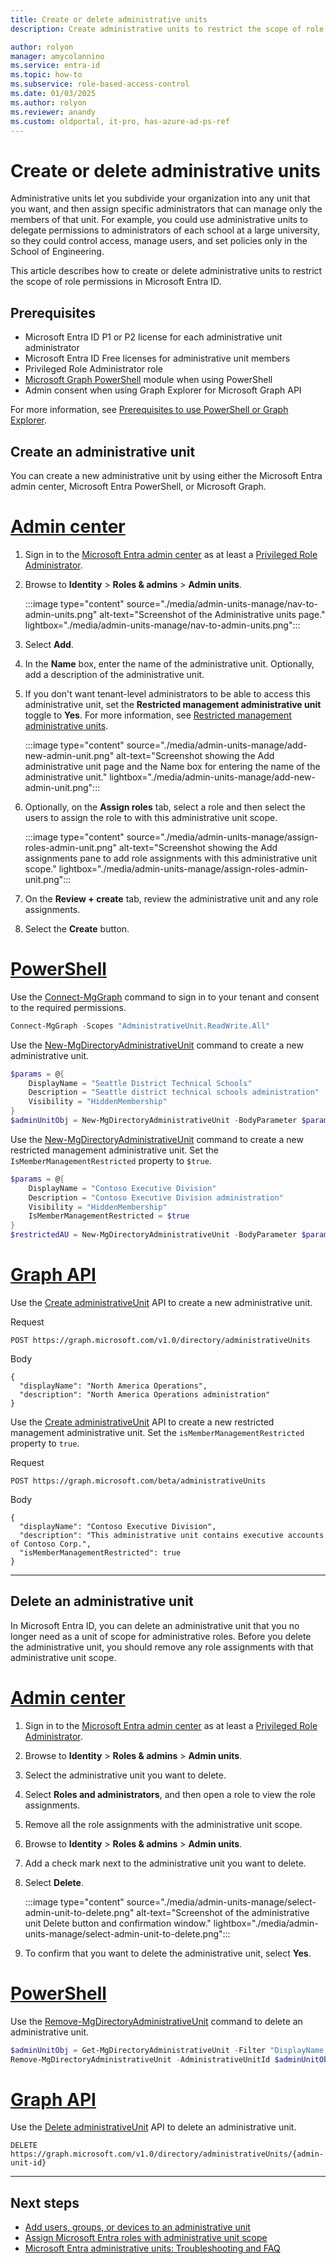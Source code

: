```yaml
---
title: Create or delete administrative units
description: Create administrative units to restrict the scope of role permissions in Microsoft Entra ID.

author: rolyon
manager: amycolannino
ms.service: entra-id
ms.topic: how-to
ms.subservice: role-based-access-control
ms.date: 01/03/2025
ms.author: rolyon
ms.reviewer: anandy
ms.custom: oldportal, it-pro, has-azure-ad-ps-ref
---
```


# Create or delete administrative units

Administrative units let you subdivide your organization into any unit that you want, and then assign specific administrators that can manage only the members of that unit. For example, you could use administrative units to delegate permissions to administrators of each school at a large university, so they could control access, manage users, and set policies only in the School of Engineering.

This article describes how to create or delete administrative units to restrict the scope of role permissions in Microsoft Entra ID.

## Prerequisites

- Microsoft Entra ID P1 or P2 license for each administrative unit administrator
- Microsoft Entra ID Free licenses for administrative unit members
- Privileged Role Administrator role
- [Microsoft Graph PowerShell](/powershell/microsoftgraph/installation) module when using PowerShell
- Admin consent when using Graph Explorer for Microsoft Graph API

For more information, see [Prerequisites to use PowerShell or Graph Explorer](prerequisites.md).

## Create an administrative unit

You can create a new administrative unit by using either the Microsoft Entra admin center, Microsoft Entra PowerShell, or Microsoft Graph.

# [Admin center](#tab/admin-center)


1. Sign in to the [Microsoft Entra admin center](https://entra.microsoft.com) as at least a [Privileged Role Administrator](permissions-reference.md#privileged-role-administrator).

1. Browse to **Identity** > **Roles & admins** > **Admin units**.

    :::image type="content" source="./media/admin-units-manage/nav-to-admin-units.png" alt-text="Screenshot of the Administrative units page." lightbox="./media/admin-units-manage/nav-to-admin-units.png":::

1. Select **Add**.

1. In the **Name** box, enter the name of the administrative unit. Optionally, add a description of the administrative unit.

1. If you don't want tenant-level administrators to be able to access this administrative unit, set the **Restricted management administrative unit** toggle to **Yes**. For more information, see [Restricted management administrative units](admin-units-restricted-management.md).

    :::image type="content" source="./media/admin-units-manage/add-new-admin-unit.png" alt-text="Screenshot showing the Add administrative unit page and the Name box for entering the name of the administrative unit." lightbox="./media/admin-units-manage/add-new-admin-unit.png":::

1. Optionally, on the **Assign roles** tab, select a role and then select the users to assign the role to with this administrative unit scope.

    :::image type="content" source="./media/admin-units-manage/assign-roles-admin-unit.png" alt-text="Screenshot showing the Add assignments pane to add role assignments with this administrative unit scope." lightbox="./media/admin-units-manage/assign-roles-admin-unit.png":::

1. On the **Review + create** tab, review the administrative unit and any role assignments.

1. Select the **Create** button.

# [PowerShell](#tab/ms-powershell)

Use the [Connect-MgGraph](/powershell/microsoftgraph/authentication-commands#using-connect-mggraph) command to sign in to your tenant and consent to the required permissions.

```powershell
Connect-MgGraph -Scopes "AdministrativeUnit.ReadWrite.All"
```

Use the [New-MgDirectoryAdministrativeUnit](/powershell/module/microsoft.graph.identity.directorymanagement/new-mgdirectoryadministrativeunit) command to create a new administrative unit.

```powershell
$params = @{
    DisplayName = "Seattle District Technical Schools"
    Description = "Seattle district technical schools administration"
    Visibility = "HiddenMembership"
}
$adminUnitObj = New-MgDirectoryAdministrativeUnit -BodyParameter $params
```

Use the [New-MgDirectoryAdministrativeUnit](/powershell/module/microsoft.graph.identity.directorymanagement/new-mgdirectoryadministrativeunit) command to create a new restricted management administrative unit. Set the `IsMemberManagementRestricted` property to `$true`.

```powershell
$params = @{
    DisplayName = "Contoso Executive Division"
    Description = "Contoso Executive Division administration"
    Visibility = "HiddenMembership"
    IsMemberManagementRestricted = $true
}
$restrictedAU = New-MgDirectoryAdministrativeUnit -BodyParameter $params
```

# [Graph API](#tab/ms-graph)

Use the [Create administrativeUnit](/graph/api/directory-post-administrativeunits) API to create a new administrative unit.

Request

```http
POST https://graph.microsoft.com/v1.0/directory/administrativeUnits
```

Body

```http
{
  "displayName": "North America Operations",
  "description": "North America Operations administration"
}
```

Use the [Create administrativeUnit](/graph/api/directory-post-administrativeunits) API to create a new restricted management administrative unit. Set the `isMemberManagementRestricted` property to `true`.

Request

```http
POST https://graph.microsoft.com/beta/administrativeUnits
```

Body

```http
{ 
  "displayName": "Contoso Executive Division",
  "description": "This administrative unit contains executive accounts of Contoso Corp.", 
  "isMemberManagementRestricted": true
}
```

---

## Delete an administrative unit

In Microsoft Entra ID, you can delete an administrative unit that you no longer need as a unit of scope for administrative roles. Before you delete the administrative unit, you should remove any role assignments with that administrative unit scope.

# [Admin center](#tab/admin-center)

1. Sign in to the [Microsoft Entra admin center](https://entra.microsoft.com) as at least a [Privileged Role Administrator](permissions-reference.md#privileged-role-administrator).

1. Browse to **Identity** > **Roles & admins** > **Admin units**.

1. Select the administrative unit you want to delete.

1. Select **Roles and administrators**, and then open a role to view the role assignments.

1. Remove all the role assignments with the administrative unit scope.

1. Browse to **Identity** > **Roles & admins** > **Admin units**.

1. Add a check mark next to the administrative unit you want to delete.

1. Select **Delete**.

    :::image type="content" source="./media/admin-units-manage/select-admin-unit-to-delete.png" alt-text="Screenshot of the administrative unit Delete button and confirmation window." lightbox="./media/admin-units-manage/select-admin-unit-to-delete.png":::

1. To confirm that you want to delete the administrative unit, select **Yes**.

# [PowerShell](#tab/ms-powershell)

Use the [Remove-MgDirectoryAdministrativeUnit](/powershell/module/microsoft.graph.identity.directorymanagement/remove-mgdirectoryadministrativeunit) command to delete an administrative unit.

```powershell
$adminUnitObj = Get-MgDirectoryAdministrativeUnit -Filter "DisplayName eq 'Seattle District Technical Schools'"
Remove-MgDirectoryAdministrativeUnit -AdministrativeUnitId $adminUnitObj.Id
```

# [Graph API](#tab/ms-graph)

Use the [Delete administrativeUnit](/graph/api/administrativeunit-delete) API to delete an administrative unit.

```http
DELETE https://graph.microsoft.com/v1.0/directory/administrativeUnits/{admin-unit-id}
```

---

## Next steps

- [Add users, groups, or devices to an administrative unit](admin-units-members-add.md)
- [Assign Microsoft Entra roles with administrative unit scope](manage-roles-portal.md)
- [Microsoft Entra administrative units: Troubleshooting and FAQ](admin-units-faq-troubleshoot.yml)
